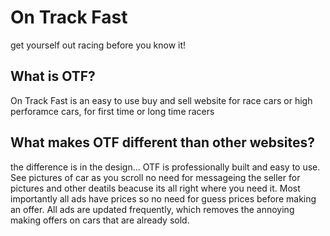 # On Track Fast
get yourself out racing before you know it!

## What is OTF?
On Track Fast is an easy to use buy and sell website for race cars or high perforamce cars, for first time or long time racers 

## What makes OTF different than other websites? 
the difference is in the design... OTF is professionally built and easy to use. See pictures of car as you scroll no need for messageing the seller for pictures and other deatils beacuse its all right where you need it. Most importantly all ads have prices so no need for guess prices before making an offer. All ads are updated frequently, which removes the annoying making offers on cars that are already sold.
